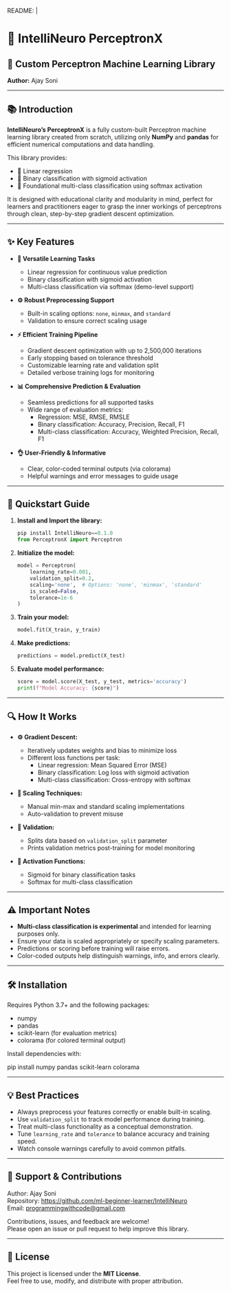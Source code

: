README: |
  # 🚀 IntelliNeuro PerceptronX
  ## 🤖 Custom Perceptron Machine Learning Library

  **Author:** Ajay Soni

  ---
  ## 📚 Introduction

  **IntelliNeuro’s PerceptronX** is a fully custom-built Perceptron machine learning library created from scratch,
  utilizing only **NumPy** and **pandas** for efficient numerical computations and data handling.

  This library provides:
  - 🔹 Linear regression
  - 🔹 Binary classification with sigmoid activation
  - 🔹 Foundational multi-class classification using softmax activation

  It is designed with educational clarity and modularity in mind,
  perfect for learners and practitioners eager to grasp the inner workings of perceptrons
  through clean, step-by-step gradient descent optimization.

  ---
  ## ✨ Key Features

  - **🎯 Versatile Learning Tasks**
    - Linear regression for continuous value prediction
    - Binary classification with sigmoid activation
    - Multi-class classification via softmax (demo-level support)

  - **⚙️ Robust Preprocessing Support**
    - Built-in scaling options: `none`, `minmax`, and `standard`
    - Validation to ensure correct scaling usage

  - **⚡ Efficient Training Pipeline**
    - Gradient descent optimization with up to 2,500,000 iterations
    - Early stopping based on tolerance threshold
    - Customizable learning rate and validation split
    - Detailed verbose training logs for monitoring

  - **📊 Comprehensive Prediction & Evaluation**
    - Seamless predictions for all supported tasks
    - Wide range of evaluation metrics:
      - Regression: MSE, RMSE, RMSLE
      - Binary classification: Accuracy, Precision, Recall, F1
      - Multi-class classification: Accuracy, Weighted Precision, Recall, F1

  - **👌 User-Friendly & Informative**
    - Clear, color-coded terminal outputs (via colorama)
    - Helpful warnings and error messages to guide usage

  ---
  ## 🚀 Quickstart Guide

  1. **Install and Import the library:**
	


     ```python
     pip install IntelliNeuro==0.1.0
     from PerceptronX import Perceptron
     ```

  2. **Initialize the model:**

     ```python
     model = Perceptron(
         learning_rate=0.001,
         validation_split=0.2,
         scaling='none',  # Options: 'none', 'minmax', 'standard'
         is_scaled=False,
         tolerance=1e-6
     )
     ```

  3. **Train your model:**

     ```python
     model.fit(X_train, y_train)
     ```

  4. **Make predictions:**

     ```python
     predictions = model.predict(X_test)
     ```

  5. **Evaluate model performance:**

     ```python
     score = model.score(X_test, y_test, metrics='accuracy')
     print(f"Model Accuracy: {score}")
     ```

  ---
  ## 🔍 How It Works

  - **⚙️ Gradient Descent:**
    - Iteratively updates weights and bias to minimize loss
    - Different loss functions per task:
      - Linear regression: Mean Squared Error (MSE)
      - Binary classification: Log loss with sigmoid activation
      - Multi-class classification: Cross-entropy with softmax

  - **🔄 Scaling Techniques:**
    - Manual min-max and standard scaling implementations
    - Auto-validation to prevent misuse

  - **🧪 Validation:**
    - Splits data based on `validation_split` parameter
    - Prints validation metrics post-training for model monitoring

  - **🔔 Activation Functions:**
    - Sigmoid for binary classification tasks
    - Softmax for multi-class classification

  ---
  ## ⚠️ Important Notes

  - **Multi-class classification is experimental** and intended for learning purposes only.
  - Ensure your data is scaled appropriately or specify scaling parameters.
  - Predictions or scoring before training will raise errors.
  - Color-coded outputs help distinguish warnings, info, and errors clearly.

  ---
  ## 🛠️ Installation

  Requires Python 3.7+ and the following packages:

  - numpy
  - pandas
  - scikit-learn (for evaluation metrics)
  - colorama (for colored terminal output)

  Install dependencies with:

pip install numpy pandas scikit-learn colorama

---
## 💡 Best Practices

- Always preprocess your features correctly or enable built-in scaling.
- Use `validation_split` to track model performance during training.
- Treat multi-class functionality as a conceptual demonstration.
- Tune `learning_rate` and `tolerance` to balance accuracy and training speed.
- Watch console warnings carefully to avoid common pitfalls.

---
## 🤝 Support & Contributions

Author: Ajay Soni  
Repository: https://github.com/ml-beginner-learner/IntelliNeuro  
Email: programmingwithcode@gmail.com

Contributions, issues, and feedback are welcome!  
Please open an issue or pull request to help improve this library.

---
## 📄 License

This project is licensed under the **MIT License**.  
Feel free to use, modify, and distribute with proper attribution.
